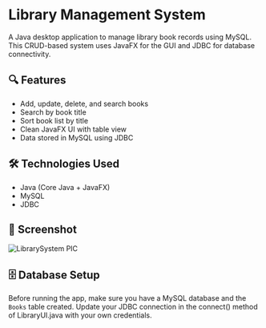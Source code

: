 # Library Management System

A Java desktop application to manage library book records using MySQL. This CRUD-based system uses JavaFX for the GUI and JDBC for database connectivity.

## 🔍 Features

- Add, update, delete, and search books
- Search by book title
- Sort book list by title
- Clean JavaFX UI with table view
- Data stored in MySQL using JDBC

## 🛠️ Technologies Used

- Java (Core Java + JavaFX)
- MySQL
- JDBC

## 📸 Screenshot

![LibrarySystem PIC](https://github.com/user-attachments/assets/dffe6346-6baf-4b35-8b84-fe08680e66e9)

## 🗄️ Database Setup

Before running the app, make sure you have a MySQL database and the `Books` table created.
Update your JDBC connection in the connect() method of LibraryUI.java with your own credentials.
